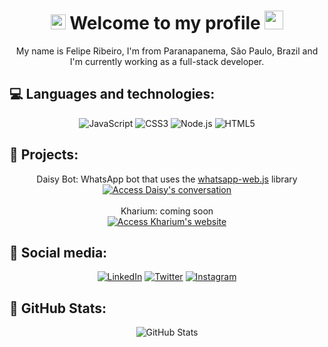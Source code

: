 <h1 align="center"> <img src ="https://cdn.discordapp.com/emojis/832373526844407869.gif?v=1" width="24" height="24">
Welcome to my profile
<img src ="https://cdn.discordapp.com/emojis/832373526844407869.gif?v=1" width="30" height="30"> </h1>

<p align="center">My name is Felipe Ribeiro, I'm from Paranapanema, São Paulo, Brazil and I'm currently working as a full-stack developer.</p>

<h2>💻 Languages and technologies:</h2>

<p align="center">
  <img src="https://img.shields.io/badge/-JavaScript-000?style=for-the-badge&logo=javascript&logoColor=9800ff" alt="JavaScript">
  <img src="https://img.shields.io/badge/-CSS3-000?style=for-the-badge&logo=css3&logoColor=9800ff" alt="CSS3">
  <img src="https://img.shields.io/badge/-Node.js-000?style=for-the-badge&logo=node.js&logoColor=9800ff" alt="Node.js">
  <img src="https://img.shields.io/badge/-HTML5-000?style=for-the-badge&logo=HTML5&logoColor=9800ff" alt="HTML5">
</p>

<h2>📂 Projects:</h2>

<p align="center">
  Daisy Bot: WhatsApp bot that uses the <a href="https://github.com/pedroslopez/whatsapp-web.js">whatsapp-web.js</a> library
  <br>
  <a href="https://wa.me/SEUNUMERODOTELEFONE"><img src="https://img.shields.io/badge/-Access%20Daisy's%20conversation-000?style=for-the-badge&logo=whatsapp&logoColor=9800ff" alt="Access Daisy's conversation"></a>
  <br><br>
  Kharium: coming soon
  <br>
  <a href="https://www.kharium.com"><img src="https://img.shields.io/badge/-Access%20Kharium's%20website-000?style=for-the-badge&logo=google-chrome&logoColor=9800ff" alt="Access Kharium's website"></a>
</p>

<h2>👥 Social media:</h2>

<p align="center">
  <a href="https://www.linkedin.com/in/fxliperibeiro/"><img src="https://img.shields.io/badge/-Linkedin-000?style=for-the-badge&logo=linkedin&logoColor=9800ff" alt="LinkedIn"></a>
  <a href="https://twitter.com/fxliperibeiro"><img src="https://img.shields.io/badge/-Twitter-000?style=for-the-badge&logo=twitter&logoColor=9800ff" alt="Twitter"></a>
  <a href="https://www.instagram.com/fxliperibeiro"><img src="https://img.shields.io/badge/-Instagram-000?style=for-the-badge&logo=instagram&logoColor=9800ff" alt="Instagram"></a>
</p>

<h2>🐙 GitHub Stats: </h2>

<p align="center">
  <img src="https://github-readme-stats.vercel.app/api?username=imfilipi&show_icons=true&icon_color=9800ff&theme=dark&title_color=9800ff&hide_title=true&bg_color=000000&text_color=ffffff" alt="GitHub Stats">
  <br>
